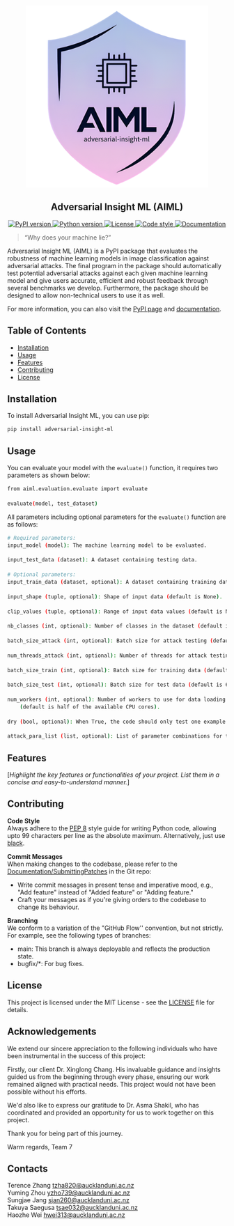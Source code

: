 <p align="center">
  <a href="https://uoa-compsci399-s2-2023.github.io/capstone-project-team-7/">
    <img
      src="./_static/logo.png"
      alt="AIML Logo"
      style="
        width: 418px;
        height: 418px;
        max-width: 100%;
        height: auto;
      "
    >
  </a>
</p>


<h2 align="center">Adversarial Insight ML (AIML)</h2>

<p align="center">
  <a href="https://pypi.org/project/adversarial-insight-ml/">
    <img src="https://badge.fury.io/py/adversarial-insight-ml.svg" alt="PyPI version" />
  </a>
 <a href="https://www.python.org/downloads/">
    <img src="https://img.shields.io/badge/python-3.9-blue.svg" alt="Python version" />
  </a>
  <a href="https://opensource.org/licenses/MIT">
    <img src="https://img.shields.io/badge/license-MIT-blue.svg" alt="License"
  </a>
  <a href="https://github.com/psf/black">
    <img src="https://img.shields.io/badge/code%20style-black-000000.svg" alt="Code style" />
  </a>
  <a href="https://uoa-compsci399-s2-2023.github.io/capstone-project-team-7/">
    <img src="https://img.shields.io/badge/Documentation-Click%20Here-blue.svg" alt="Documentation" />
  </a>
</p>


> “Why does your machine lie?”

Adversarial Insight ML (AIML) is a PyPI package that evaluates the robustness of machine learning models in image classification against adversarial attacks. The final program in the package should automatically test potential adversarial attacks against each given machine learning model and give users accurate, efficient and robust feedback through several benchmarks we develop. Furthermore, the package should be designed to allow non-technical users to use it as well.

For more information, you can also visit the [PyPI page](https://pypi.org/project/adversarial-insight-ml/) and [documentation](https://uoa-compsci399-s2-2023.github.io/capstone-project-team-7/).


## Table of Contents
- [Installation](#installation)
- [Usage](#usage)
- [Features](#features)
- [Contributing](#contributing)
- [License](#license)


## Installation
To install Adversarial Insight ML, you can use pip:
```bash
pip install adversarial-insight-ml
```


## Usage
You can evaluate your model with the `evaluate()` function, it requires two
parameters as shown below:
```bash
from aiml.evaluation.evaluate import evaluate

evaluate(model, test_dataset)
```
All parameters including optional parameters for the `evaluate()` function are 
as follows:
```bash
# Required parameters:
input_model (model): The machine learning model to be evaluated.

input_test_data (dataset): A dataset containing testing data.

# Optional parameters:
input_train_data (dataset, optional): A dataset containing training data (default is None).

input_shape (tuple, optional): Shape of input data (default is None).

clip_values (tuple, optional): Range of input data values (default is None).

nb_classes (int, optional): Number of classes in the dataset (default is None).

batch_size_attack (int, optional): Batch size for attack testing (default is 64).

num_threads_attack (int, optional): Number of threads for attack testing (default is 0).

batch_size_train (int, optional): Batch size for training data (default is 64).

batch_size_test (int, optional): Batch size for test data (default is 64).

num_workers (int, optional): Number of workers to use for data loading 
    (default is half of the available CPU cores).

dry (bool, optional): When True, the code should only test one example.

attack_para_list (list, optional): List of parameter combinations for the attack.
```


## Features
[*Highlight the key features or functionalities of your project. List them in a concise and easy-to-understand manner.*]


## Contributing
**Code Style**  
Always adhere to the [PEP 8](https://www.python.org/dev/peps/pep-0008/) style guide for writing Python code, allowing upto 99 characters per line as the absolute maximum. Alternatively, just use [black](https://github.com/psf/black).

**Commit Messages**  
When making changes to the codebase, please refer to the [Documentation/SubmittingPatches](https://git.kernel.org/pub/scm/git/git.git/tree/Documentation/SubmittingPatches?h=v2.36.1#n181) in the Git repo:
- Write commit messages in present tense and imperative mood, e.g., "Add feature" instead of "Added feature" or "Adding feature."
- Craft your messages as if you're giving orders to the codebase to change its behaviour.

**Branching**  
We conform to a variation of the "GitHub Flow'' convention, but not strictly. For example, see the following types of branches:
- main: This branch is always deployable and reflects the production state.
- bugfix/*: For bug fixes.


## License
This project is licensed under the MIT License - see the [LICENSE](LICENSE) file for details.


## Acknowledgements

We extend our sincere appreciation to the following individuals who have been instrumental in the success of this project:

Firstly, our client Dr. Xinglong Chang. His invaluable guidance and insights guided us from the beginning through every phase, ensuring our work remained aligned with practical needs. This project would not have been possible without his efforts.

We'd also like to express our gratitude to Dr. Asma Shakil, who has coordinated and provided an opportunity for us to work together on this project.

Thank you for being part of this journey.

Warm regards,
Team 7


## Contacts

Terence Zhang tzha820@aucklanduni.ac.nz  
Yuming Zhou yzho739@aucklanduni.ac.nz  
Sungjae Jang sjan260@aucklanduni.ac.nz  
Takuya Saegusa tsae032@aucklanduni.ac.nz  
Haozhe Wei hwei313@aucklanduni.ac.nz  

